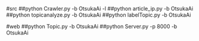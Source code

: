 #src
##python Crawler.py -b OtsukaAi -l
##python article_ip.py -b OtsukaAi
##python topicanalyze.py -b OtsukaAi
##python labelTopic.py -b OtsukaAi

#web
##python Topic.py -b OtsukaAi
##python Server.py -p 8000 -b OtsukaAi
